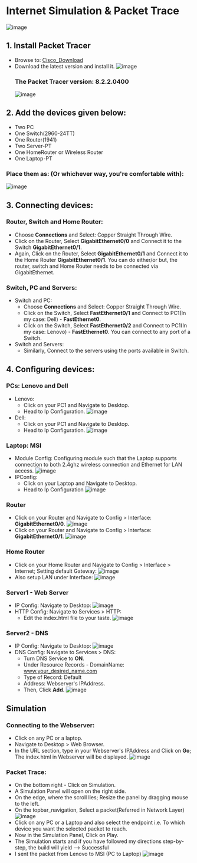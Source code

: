 # Internet Simulation & Packet Trace
![image](https://github.com/SirJosh-i/Simple-Internet-Simulation-using-Packet-Tracer/blob/master/Screenshots/Simple%20Internet%20-%20Cisco%20Model%20-%20Resized.png)
## 1. Install Packet Tracer
- Browse to: [Cisco_Download](https://www.computernetworkingnotes.com/ccna-study-guide/download-packet-tracer-for-windows-and-linux.html)
- Download the latest version and install it.
  ![image](https://github.com/SirJosh-i/Simple-Internet-Simulation-using-Packet-Tracer/assets/69949528/f02d720e-2b28-4fda-9a30-ace28bc0d47b)
  ### The Packet Tracer version: 8.2.2.0400
  ![image](https://github.com/SirJosh-i/Simple-Internet-Simulation-using-Packet-Tracer/assets/69949528/6211341c-f73d-416a-a9c5-23e96f0cced1)

## 2. Add the devices given below:
  - Two PC
  - One Switch(2960-24TT)
  - One Router(1941)
  - Two Server-PT
  - One HomeRouter or Wireless Router
  - One Laptop-PT
  ### Place them as: (Or whichever way, you're comfortable with):
  ![image](https://github.com/SirJosh-i/Simple-Internet-Simulation-using-Packet-Tracer/blob/master/Screenshots/Place_it_as_such%20-%20Cisco.png)
  
## 3. Connecting devices:
  ### Router, Switch and Home Router:
  - Choose **Connections** and Select: Copper Straight Through Wire.
  - Click on the Router, Select **GigabitEthernet0/0** and Connect it to the Switch **GigabitEthernet0/1**.
  - Again, Click on the Router, Select **GigabitEthernet0/1** and Connect it to the Home Router **GigabitEthernet0/1**.
    You can do either/or but, the router, switch and Home Router needs to be connected via GigabitEthernet.
    
  ### Switch, PC and Servers:
  - Switch and PC:
    - Choose **Connections** and Select: Copper Straight Through Wire.
    - Click on the Switch, Select **FastEthernet0/1** and Connect to PC1(In my case: Dell) - **FastEthernet0**.
    - Click on the Switch, Select **FastEthernet0/2** and Connect to PC1(In my case: Lenovo) - **FastEthernet0**.
      You can connect to any port of a Switch.
  - Switch and Servers:
    - Similarly, Connect to the servers using the ports available in Switch.

## 4. Configuring devices:
  ### PCs: Lenovo and Dell
  - Lenovo:
    - Click on your PC1 and Navigate to Desktop.
    - Head to Ip Configuration.
    ![image](https://github.com/SirJosh-i/Simple-Internet-Simulation-using-Packet-Tracer/blob/master/Screenshots/Lenovo%20-%20PC.png)
  - Dell:
    - Click on your PC1 and Navigate to Desktop.
    - Head to Ip Configuration.
    ![image](https://github.com/SirJosh-i/Simple-Internet-Simulation-using-Packet-Tracer/blob/master/Screenshots/Dell%20-%20PC.png)

  ### Laptop: MSI
  - Module Config: Configuring module such that the Laptop supports connection to both 2.4ghz wireless connection and Ethernet for LAN access.
  ![image](https://github.com/SirJosh-i/Simple-Internet-Simulation-using-Packet-Tracer/blob/master/Screenshots/Laptop%20-%20WPC300N_Module.png)
  - IPConfig:
    - Click on your Laptop and Navigate to Desktop.
    - Head to Ip Configuration
    ![image](https://github.com/SirJosh-i/Simple-Internet-Simulation-using-Packet-Tracer/blob/master/Screenshots/IP_Config%20-%20Laptop.png)

  ### Router
  - Click on your Router and Navigate to Config > Interface: **GigabitEthernet0/0**.
  ![image](https://github.com/SirJosh-i/Simple-Internet-Simulation-using-Packet-Tracer/blob/master/Screenshots/Router_Config%20-%20Switch_side%20-%20Gigabit0-0.png)
  - Click on your Router and Navigate to Config > Interface: **GigabitEthernet0/1**.
  ![image](https://github.com/SirJosh-i/Simple-Internet-Simulation-using-Packet-Tracer/blob/master/Screenshots/Router_Config%20-%20Wireless_Router_side-%20Gigabit0-1.png)

  ### Home Router
  - Click on your Home Router and Navigate to Config > Interface > Internet; Setting default Gateway:
  ![image](https://github.com/SirJosh-i/Simple-Internet-Simulation-using-Packet-Tracer/blob/master/Screenshots/Default_Gateway%20of%20Wireless_Router.png)
  - Also setup LAN under Interface:
  ![image](https://github.com/SirJosh-i/Simple-Internet-Simulation-using-Packet-Tracer/blob/master/Screenshots/IP_Config%20-%20Wireless_Router.png)

  ### Server1 - Web Server
  - IP Config: Navigate to Desktop:
  ![image](https://github.com/SirJosh-i/Simple-Internet-Simulation-using-Packet-Tracer/blob/master/Screenshots/Webserver_IP%20-%20Config.png)
  - HTTP Config: Navigate to Services > HTTP:
    - Edit the index.html file to your taste.
    ![image](https://github.com/SirJosh-i/Simple-Internet-Simulation-using-Packet-Tracer/blob/master/Screenshots/Webserver_Service%20-%20HTTP.png)

  ### Server2 - DNS
  - IP Config: Navigate to Desktop:
  ![image](https://github.com/SirJosh-i/Simple-Internet-Simulation-using-Packet-Tracer/blob/master/Screenshots/Server_DNS%20-%20IP_Config.png)
  - DNS Config: Navigate to Services > DNS:
    - Turn DNS Service to **ON**. 
    - Under Resource Records - DomainName: www.your_desired_name.com
    - Type of Record: Default
    - Address: Webserver's IPAddress.
    - Then, Click **Add**.
    ![image](https://github.com/SirJosh-i/Simple-Internet-Simulation-using-Packet-Tracer/blob/master/Screenshots/Server_DNS%20-%20Config.png)

## Simulation
  ### Connecting to the Webserver:
  - Click on any PC or a laptop.
  - Navigate to Desktop > Web Browser.
  - In the URL section, type in your Webserver's IPAddress and Click on **Go**; The index.html in Webserver will be displayed.
  ![image](https://github.com/SirJosh-i/Simple-Internet-Simulation-using-Packet-Tracer/blob/master/Screenshots/Webserver%20-%20Surf.png)

  ### Packet Trace:
  - On the bottom right - Click on Simulation.
  - A Simulation Panel will open on the right side.
  - On the edge, where the scroll lies; Resize the panel by dragging mouse to the left.
  - On the topbar_navigation, Select a packet(Referred in Network Layer)
  ![image](https://github.com/SirJosh-i/Simple-Internet-Simulation-using-Packet-Tracer/blob/master/Screenshots/Add-Simple-PDU.png)
  - Click on any PC or a Laptop and also select the endpoint i.e. To which device you want the selected packet to reach.
  - Now in the Simulation Panel, Click on Play.
  - The Simulation starts and if you have followed my directions step-by-step, the build will yield --> Successful
  - I sent the packet from Lenovo to MSI (PC to Laptop)
  ![image](https://github.com/SirJosh-i/Simple-Internet-Simulation-using-Packet-Tracer/blob/master/Screenshots/Lenovo%20to%20MSI%20-%20Successful.png)

